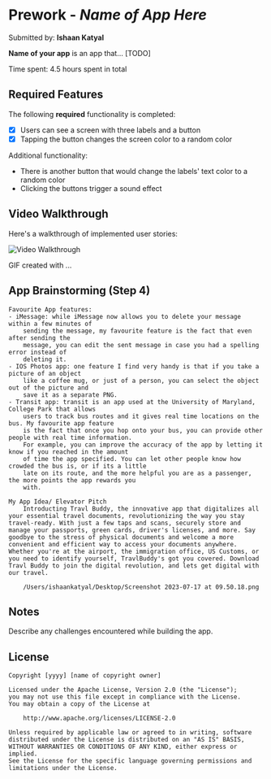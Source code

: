 # Prework - *Name of App Here*

Submitted by: **Ishaan Katyal**

**Name of your app** is an app that... [TODO] 

Time spent: 4.5 hours spent in total

## Required Features

The following **required** functionality is completed:

- [x] Users can see a screen with three labels and a button
- [x] Tapping the button changes the screen color to a random color

Additional functionality:
- There is another button that would change the labels' text color to a random color
- Clicking the buttons trigger a sound effect
 
## Video Walkthrough

Here's a walkthrough of implemented user stories:

<img src='http://i.imgur.com/link/to/your/gif/file.gif' title='Video Walkthrough' width='' alt='Video Walkthrough' />

<!-- Replace this with whatever GIF tool you used! -->
GIF created with ...  
<!-- Recommended tools:
[Kap](https://getkap.co/) for macOS
[ScreenToGif](https://www.screentogif.com/) for Windows
[peek](https://github.com/phw/peek) for Linux. -->

## App Brainstorming (Step 4)
    Favourite App features:
    - iMessage: while iMessage now allows you to delete your message within a few minutes of
        sending the message, my favourite feature is the fact that even after sending the   
        message, you can edit the sent message in case you had a spelling error instead of  
        deleting it. 
    - IOS Photos app: one feature I find very handy is that if you take a picture of an object   
        like a coffee mug, or just of a person, you can select the object out of the picture and   
        save it as a separate PNG. 
    - Transit app: transit is an app used at the University of Maryland, College Park that allows
        users to track bus routes and it gives real time locations on the bus. My favourite app feature 
        is the fact that once you hop onto your bus, you can provide other people with real time information. 
        For example, you can improve the accuracy of the app by letting it know if you reached in the amount 
        of time the app specified. You can let other people know how crowded the bus is, or if its a little 
        late on its route, and the more helpful you are as a passenger, the more points the app rewards you 
        with. 
    
    My App Idea/ Elevator Pitch
        Introducting Travl Buddy, the innovative app that digitalizes all your essential travel documents, revolutionizing the way you stay travel-ready. With just a few taps and scans, securely store and manage your passports, green cards, driver's licenses, and more. Say goodbye to the stress of physical documents and welcome a more convenient and efficient way to access your documents anywhere. Whether you're at the airport, the immigration office, US Customs, or you need to identify yourself, TravlBuddy's got you covered. Download Travl Buddy to join the digital revolution, and lets get digital with our travel. 
    
        /Users/ishaankatyal/Desktop/Screenshot 2023-07-17 at 09.50.18.png
## Notes

Describe any challenges encountered while building the app.

## License

    Copyright [yyyy] [name of copyright owner]

    Licensed under the Apache License, Version 2.0 (the "License");
    you may not use this file except in compliance with the License.
    You may obtain a copy of the License at

        http://www.apache.org/licenses/LICENSE-2.0

    Unless required by applicable law or agreed to in writing, software
    distributed under the License is distributed on an "AS IS" BASIS,
    WITHOUT WARRANTIES OR CONDITIONS OF ANY KIND, either express or implied.
    See the License for the specific language governing permissions and
    limitations under the License.

